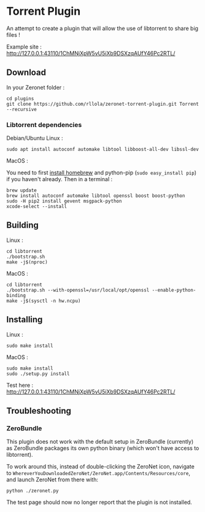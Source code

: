 # Torrent Plugin

An attempt to create a plugin that will allow the use of libtorrent to share big files !

Example site : http://127.0.0.1:43110/1ChMNjXpW5vU5iXb9DSXzqAUfY46Pc2RTL/

## Download

In your Zeronet folder :
```
cd plugins
git clone https://github.com/rllola/zeronet-torrent-plugin.git Torrent --recursive
```

### Libtorrent dependencies

Debian/Ubuntu Linux :
```
sudo apt install autoconf automake libtool libboost-all-dev libssl-dev
```

MacOS :

You need to first [install homebrew](https://brew.sh) and python-pip (`sudo easy_install pip`) if you haven't already. 
Then in a terminal :
```
brew update
brew install autoconf automake libtool openssl boost boost-python
sudo -H pip2 install gevent msgpack-python
xcode-select --install
```

## Building

Linux :
```
cd libtorrent
./bootstrap.sh
make -j$(nproc)
```

MacOS :
```
cd libtorrent
./bootstrap.sh --with-openssl=/usr/local/opt/openssl --enable-python-binding
make -j$(sysctl -n hw.ncpu)
```

## Installing

Linux :
```
sudo make install
```

MacOS :
```
sudo make install
sudo ./setup.py install
```

Test here : http://127.0.0.1:43110/1ChMNjXpW5vU5iXb9DSXzqAUfY46Pc2RTL/

## Troubleshooting

### ZeroBundle

This plugin does not work with the default setup in ZeroBundle (currently) as ZeroBundle packages its own python binary (which won't have access to libtorrent).

To work around this, instead of double-clicking the ZeroNet icon, navigate to `WhereverYouDownloadedZeroNet/ZeroNet.app/Contents/Resources/core`, and launch ZeroNet from there with:

```
python ./zeronet.py
```

The test page should now no longer report that the plugin is not installed.
